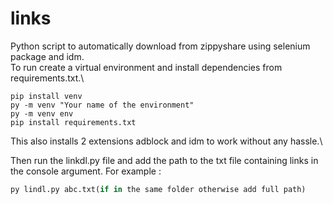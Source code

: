 # links
Python script to automatically download from zippyshare using selenium package and idm.\
To run create a virtual environment and install dependencies from requirements.txt.\
```
pip install venv
py -m venv "Your name of the environment"
py -m venv env
pip install requirements.txt
```

This also installs 2 extensions adblock and idm to work without any hassle.\

Then run the linkdl.py file and add the path to the txt file containing links in the console argument.
For example :
```python
py lindl.py abc.txt(if in the same folder otherwise add full path)
```
